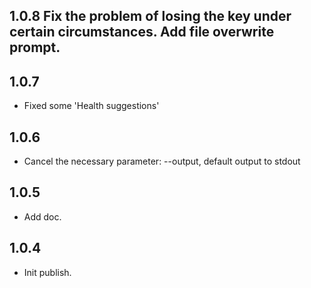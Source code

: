 ## 1.0.8 Fix the problem of losing the key under certain circumstances. Add file overwrite prompt. 

## 1.0.7
* Fixed some 'Health suggestions'

## 1.0.6
* Cancel the necessary parameter: --output, default output to stdout 

## 1.0.5
* Add doc.

## 1.0.4
* Init publish.